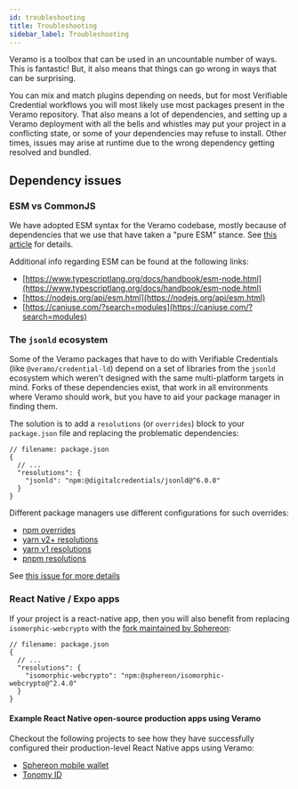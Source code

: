 ```yaml
---
id: troubleshooting
title: Troubleshooting
sidebar_label: Troubleshooting
---
```


Veramo is a toolbox that can be used in an uncountable number of ways. This is fantastic! But, it also means that things
can go wrong in ways that can be surprising.

You can mix and match plugins depending on needs, but for most Verifiable Credential workflows you will most likely use
most packages present in the Veramo repository. That also means a lot of dependencies, and setting up a Veramo
deployment with all the bells and whistles may put your project in a conflicting state, or some of your dependencies may
refuse to install. Other times, issues may arise at runtime due to the wrong dependency getting resolved and bundled.

## Dependency issues

### ESM vs CommonJS

We have adopted ESM syntax for the Veramo codebase, mostly because of dependencies that we use that have taken a "pure
ESM" stance. See [this article](https://medium.com/veramo/veramo-is-switching-to-esm-and-pnpm-57cf8e841ffa) for details.

Additional info regarding ESM can be found at the following links:

* [https://www.typescriptlang.org/docs/handbook/esm-node.html](https://www.typescriptlang.org/docs/handbook/esm-node.html)
* [https://nodejs.org/api/esm.html](https://nodejs.org/api/esm.html)
* [https://caniuse.com/?search=modules](https://caniuse.com/?search=modules)

### The `jsonld` ecosystem

Some of the Veramo packages that have to do with Verifiable Credentials (like `@veramo/credential-ld`) depend on a set
of libraries from the `jsonld` ecosystem which weren't designed with the same multi-platform targets in mind. Forks of
these dependencies exist, that work in all environments where Veramo should work, but you have to aid your package
manager in finding them.

The solution is to add a `resolutions` (or `overrides`) block to your `package.json` file and replacing the problematic
dependencies:

```json5
// filename: package.json
{
  // ...
  "resolutions": {
    "jsonld": "npm:@digitalcredentials/jsonld@^6.0.0"
  }
}
```

Different package managers use different configurations for such overrides:

* [npm overrides](https://docs.npmjs.com/cli/v10/configuring-npm/package-json#overrides)
* [yarn v2+ resolutions](https://yarnpkg.com/configuration/manifest#resolutions)
* [yarn v1 resolutions](https://classic.yarnpkg.com/lang/en/docs/selective-version-resolutions/)
* [pnpm resolutions](https://pnpm.io/package_json#resolutions)

See [this issue for more details](https://github.com/decentralized-identity/veramo/issues/1407)

### React Native / Expo apps

If your project is a react-native app, then you will also benefit from replacing `isomorphic-webcrypto` with the [fork
maintained by Sphereon](https://github.com/Sphereon-Opensource/isomorphic-webcrypto):

```json5
// filename: package.json
{
  // ...
  "resolutions": {
    "isomorphic-webcrypto": "npm:@sphereon/isomorphic-webcrypto@^2.4.0"
  }
}
```

#### Example React Native open-source production apps using Veramo

Checkout the following projects to see how they have successfully configured their production-level React Native apps using Veramo:

* [Sphereon mobile wallet](https://github.com/Sphereon-Opensource/mobile-wallet)
* [Tonomy ID](https://github.com/Tonomy-Foundation/Tonomy-ID)

